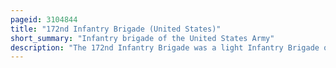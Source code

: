 ```yaml
---
pageid: 3104844
title: "172nd Infantry Brigade (United States)"
short_summary: "Infantry brigade of the United States Army"
description: "The 172nd Infantry Brigade was a light Infantry Brigade of the United States Army stationed at Fort Wainwright, Alaska and later moved its Headquarters to Grafenwöhr, Germany. An active Duty independent Brigade, it was Part of V Corps and was one of five active-duty, separate, brigade Combat Teams in the U. S. Army before its most recent Inactivation on 31 May 2013."
---
```

